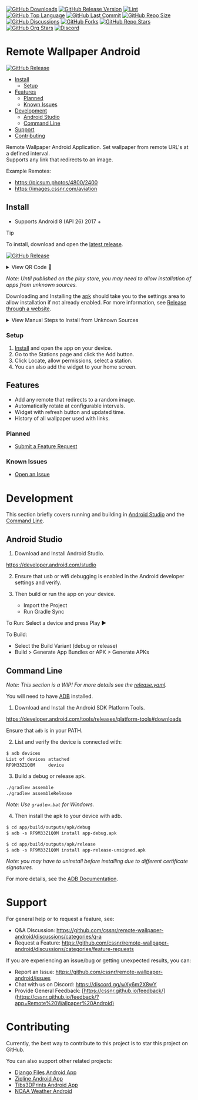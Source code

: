 [![GitHub Downloads](https://img.shields.io/github/downloads/cssnr/remote-wallpaper-android/total?logo=github)](https://github.com/cssnr/remote-wallpaper-android/releases/latest/download/remote-wallpaper.apk)
[![GitHub Release Version](https://img.shields.io/github/v/release/cssnr/remote-wallpaper-android?logo=github)](https://github.com/cssnr/remote-wallpaper-android/releases/latest)
[![Lint](https://img.shields.io/github/actions/workflow/status/cssnr/remote-wallpaper-android/lint.yaml?logo=github&logoColor=white&label=lint)](https://github.com/cssnr/remote-wallpaper-android/actions/workflows/lint.yaml)
[![GitHub Top Language](https://img.shields.io/github/languages/top/cssnr/remote-wallpaper-android?logo=htmx)](https://github.com/cssnr/remote-wallpaper-android)
[![GitHub Last Commit](https://img.shields.io/github/last-commit/cssnr/remote-wallpaper-android?logo=github&label=updated)](https://github.com/cssnr/remote-wallpaper-android/graphs/commit-activity)
[![GitHub Repo Size](https://img.shields.io/github/repo-size/cssnr/remote-wallpaper-android?logo=bookstack&logoColor=white&label=repo%20size)](https://github.com/cssnr/remote-wallpaper-android)
[![GitHub Discussions](https://img.shields.io/github/discussions/cssnr/remote-wallpaper-android)](https://github.com/cssnr/remote-wallpaper-android/discussions)
[![GitHub Forks](https://img.shields.io/github/forks/cssnr/remote-wallpaper-android?style=flat&logo=github)](https://github.com/cssnr/remote-wallpaper-android/forks)
[![GitHub Repo Stars](https://img.shields.io/github/stars/cssnr/remote-wallpaper-android?style=flat&logo=github)](https://github.com/cssnr/remote-wallpaper-android/stargazers)
[![GitHub Org Stars](https://img.shields.io/github/stars/cssnr?style=flat&logo=github&label=org%20stars)](https://cssnr.com/)
[![Discord](https://img.shields.io/discord/899171661457293343?logo=discord&logoColor=white&label=discord&color=7289da)](https://discord.gg/wXy6m2X8wY)

# Remote Wallpaper Android

[![GitHub Release](https://img.shields.io/github/v/release/cssnr/remote-wallpaper-android?style=for-the-badge&logo=android&label=Download%20Android%20APK&color=A4C639)](https://github.com/cssnr/remote-wallpaper-android/releases/latest/download/remote-wallpaper.apk)

- [Install](#Install)
  - [Setup](#Setup)
- [Features](#Features)
  - [Planned](#Planned)
  - [Known Issues](#Known-Issues)
- [Development](#Development)
  - [Android Studio](#Android-Studio)
  - [Command Line](#Command-Line)
- [Support](#Support)
- [Contributing](#Contributing)

Remote Wallpaper Android Application. Set wallpaper from remote URL's at a defined interval.  
Supports any link that redirects to an image.

Example Remotes:

- https://picsum.photos/4800/2400
- https://images.cssnr.com/aviation

## Install

- Supports Android 8 (API 26) 2017 +

> [!TIP]  
> To install, download and open the [latest release](https://github.com/cssnr/remote-wallpaper-android/releases/latest).
>
> [![GitHub Release](https://img.shields.io/github/v/release/cssnr/remote-wallpaper-android?style=for-the-badge&logo=android&label=Download%20Android%20APK&color=A4C639)](https://github.com/cssnr/remote-wallpaper-android/releases/latest/download/remote-wallpaper.apk)

<details><summary>View QR Code 📸</summary>

[![QR Code](https://raw.githubusercontent.com/smashedr/repo-images/refs/heads/master/remote-wallpaper/qr-download.png)](https://github.com/cssnr/remote-wallpaper-android/releases/latest/download/remote-wallpaper.apk)

</details>

_Note: Until published on the play store, you may need to allow installation of apps from unknown sources._

Downloading and Installing the [apk](https://github.com/cssnr/remote-wallpaper-android/releases/latest/download/remote-wallpaper.apk)
should take you to the settings area to allow installation if not already enabled.
For more information, see [Release through a website](https://developer.android.com/studio/publish#publishing-website).

<details><summary>View Manual Steps to Install from Unknown Sources</summary>

1. Go to your device settings.
2. Search for "Install unknown apps" or similar.
3. Choose the app you will install the apk file from.
   - Select your web browser to install directly from it.
   - Select your file manager to open it, locate the apk and install from there.
4. Download the [Latest Release](https://github.com/cssnr/remote-wallpaper-android/releases/latest/download/remote-wallpaper.apk).
5. Open the download apk in the app you selected in step #3.
6. Choose Install and Accept any Play Protect notifications.
7. The app is now installed. Proceed to the [Setup](#Setup) section below.

</details>

### Setup

1. [Install](#Install) and open the app on your device.
2. Go to the Stations page and click the Add button.
3. Click Locate, allow permissions, select a station.
4. You can also add the widget to your home screen.

## Features

- Add any remote that redirects to a random image.
- Automatically rotate at configurable intervals.
- Widget with refresh button and updated time.
- History of all wallpaper used with links.

### Planned

- [Submit a Feature Request](https://github.com/cssnr/remote-wallpaper-android/discussions/categories/feature-requests)

### Known Issues

- [Open an Issue](https://github.com/cssnr/remote-wallpaper-android/issues)

# Development

This section briefly covers running and building in [Android Studio](#Android-Studio) and the [Command Line](#Command-Line).

## Android Studio

1. Download and Install Android Studio.

https://developer.android.com/studio

2. Ensure that usb or wifi debugging is enabled in the Android developer settings and verify.

3. Then build or run the app on your device.
   - Import the Project
   - Run Gradle Sync

To Run: Select a device and press Play ▶️

To Build:

- Select the Build Variant (debug or release)
- Build > Generate App Bundles or APK > Generate APKs

## Command Line

_Note: This section is a WIP! For more details see the [release.yaml](.github/workflows/release.yaml)._

You will need to have [ADB](https://developer.android.com/tools/adb) installed.

1. Download and Install the Android SDK Platform Tools.

https://developer.android.com/tools/releases/platform-tools#downloads

Ensure that `adb` is in your PATH.

2. List and verify the device is connected with:

```shell
$ adb devices
List of devices attached
RF9M33Z1Q0M     device
```

3. Build a debug or release apk.

```shell
./gradlew assemble
./gradlew assembleRelease
```

_Note: Use `gradlew.bat` for Windows._

4. Then install the apk to your device with adb.

```shell
$ cd app/build/outputs/apk/debug
$ adb -s RF9M33Z1Q0M install app-debug.apk
```

```shell
$ cd app/build/outputs/apk/release
$ adb -s RF9M33Z1Q0M install app-release-unsigned.apk
```

_Note: you may have to uninstall before installing due to different certificate signatures._

For more details, see the [ADB Documentation](https://developer.android.com/tools/adb#move).

# Support

For general help or to request a feature, see:

- Q&A Discussion: https://github.com/cssnr/remote-wallpaper-android/discussions/categories/q-a
- Request a Feature: https://github.com/cssnr/remote-wallpaper-android/discussions/categories/feature-requests

If you are experiencing an issue/bug or getting unexpected results, you can:

- Report an Issue: https://github.com/cssnr/remote-wallpaper-android/issues
- Chat with us on Discord: https://discord.gg/wXy6m2X8wY
- Provide General Feedback: [https://cssnr.github.io/feedback/](https://cssnr.github.io/feedback/?app=Remote%20Wallpaper%20Android)

# Contributing

Currently, the best way to contribute to this project is to star this project on GitHub.

You can also support other related projects:

- [Django Files Android App](https://github.com/django-files/android-client)
- [Zipline Android App](https://github.com/cssnr/zipline-android)
- [Tibs3DPrints Android App](https://github.com/cssnr/tibs3dprints-android)
- [NOAA Weather Android](https://github.com/cssnr/noaa-weather-android)
